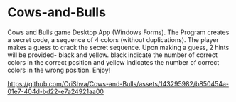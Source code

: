 # Cows-and-Bulls
Cows and Bulls game Desktop App (Windows Forms).
The Program creates a secret code, a sequence of 4 colors (without duplications).
The player makes a guess to crack the secret sequence.
Upon making a guess, 2 hints will be provided- black and yellow.
black indicate the number of correct colors in the correct position and yellow indicates the number of correct colors in the wrong position.
Enjoy!




https://github.com/OriShva/Cows-and-Bulls/assets/143295982/b850454a-01e7-404d-bd22-e7a24921aa00




